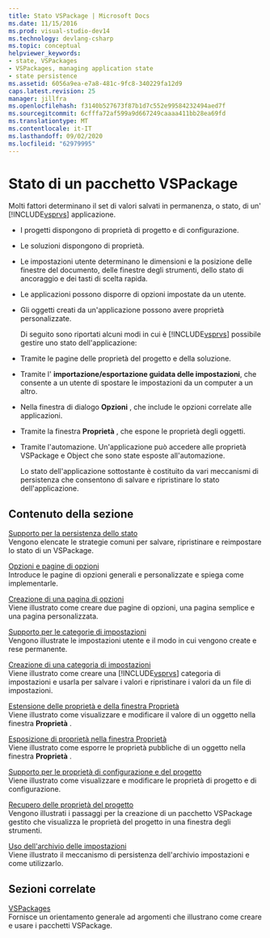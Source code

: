 ```yaml
---
title: Stato VSPackage | Microsoft Docs
ms.date: 11/15/2016
ms.prod: visual-studio-dev14
ms.technology: devlang-csharp
ms.topic: conceptual
helpviewer_keywords:
- state, VSPackages
- VSPackages, managing application state
- state persistence
ms.assetid: 6056a9ea-e7a8-481c-9fc8-340229fa12d9
caps.latest.revision: 25
manager: jillfra
ms.openlocfilehash: f3140b527673f87b1d7c552e99584232494aed7f
ms.sourcegitcommit: 6cfffa72af599a9d667249caaaa411bb28ea69fd
ms.translationtype: MT
ms.contentlocale: it-IT
ms.lasthandoff: 09/02/2020
ms.locfileid: "62979995"
---
```

# <a name="vspackage-state"></a>Stato di un pacchetto VSPackage
Molti fattori determinano il set di valori salvati in permanenza, o stato, di un' [!INCLUDE[vsprvs](../includes/vsprvs-md.md)] applicazione.  
  
- I progetti dispongono di proprietà di progetto e di configurazione.  
  
- Le soluzioni dispongono di proprietà.  
  
- Le impostazioni utente determinano le dimensioni e la posizione delle finestre del documento, delle finestre degli strumenti, dello stato di ancoraggio e dei tasti di scelta rapida.  
  
- Le applicazioni possono disporre di opzioni impostate da un utente.  
  
- Gli oggetti creati da un'applicazione possono avere proprietà personalizzate.  
  
  Di seguito sono riportati alcuni modi in cui è [!INCLUDE[vsprvs](../includes/vsprvs-md.md)] possibile gestire uno stato dell'applicazione:  
  
- Tramite le pagine delle proprietà del progetto e della soluzione.  
  
- Tramite l' **importazione/esportazione guidata delle impostazioni**, che consente a un utente di spostare le impostazioni da un computer a un altro.  
  
- Nella finestra di dialogo **Opzioni** , che include le opzioni correlate alle applicazioni.  
  
- Tramite la finestra **Proprietà** , che espone le proprietà degli oggetti.  
  
- Tramite l'automazione. Un'applicazione può accedere alle proprietà VSPackage e Object che sono state esposte all'automazione.  
  
  Lo stato dell'applicazione sottostante è costituito da vari meccanismi di persistenza che consentono di salvare e ripristinare lo stato dell'applicazione.  
  
## <a name="in-this-section"></a>Contenuto della sezione  
 [Supporto per la persistenza dello stato](../misc/support-for-state-persistence.md)  
 Vengono elencate le strategie comuni per salvare, ripristinare e reimpostare lo stato di un VSPackage.  
  
 [Opzioni e pagine di opzioni](../extensibility/internals/options-and-options-pages.md)  
 Introduce le pagine di opzioni generali e personalizzate e spiega come implementarle.  
  
 [Creazione di una pagina di opzioni](../extensibility/creating-an-options-page.md)  
 Viene illustrato come creare due pagine di opzioni, una pagina semplice e una pagina personalizzata.  
  
 [Supporto per le categorie di impostazioni](../misc/support-for-settings-categories.md)  
 Vengono illustrate le impostazioni utente e il modo in cui vengono create e rese permanente.  
  
 [Creazione di una categoria di impostazioni](../extensibility/creating-a-settings-category.md)  
 Viene illustrato come creare una [!INCLUDE[vsprvs](../includes/vsprvs-md.md)] categoria di impostazioni e usarla per salvare i valori e ripristinare i valori da un file di impostazioni.  
  
 [Estensione delle proprietà e della finestra Proprietà](../extensibility/extending-properties-and-the-property-window.md)  
 Viene illustrato come visualizzare e modificare il valore di un oggetto nella finestra **Proprietà** .  
  
 [Esposizione di proprietà nella finestra Proprietà](../extensibility/exposing-properties-to-the-properties-window.md)  
 Viene illustrato come esporre le proprietà pubbliche di un oggetto nella finestra **Proprietà** .  
  
 [Supporto per le proprietà di configurazione e del progetto](../extensibility/internals/support-for-project-and-configuration-properties.md)  
 Viene illustrato come visualizzare e modificare le proprietà di progetto e di configurazione.  
  
 [Recupero delle proprietà del progetto](../extensibility/getting-project-properties.md)  
 Vengono illustrati i passaggi per la creazione di un pacchetto VSPackage gestito che visualizza le proprietà del progetto in una finestra degli strumenti.  
  
 [Uso dell'archivio delle impostazioni](../extensibility/using-the-settings-store.md)  
 Viene illustrato il meccanismo di persistenza dell'archivio impostazioni e come utilizzarlo.  
  
## <a name="related-sections"></a>Sezioni correlate  
 [VSPackages](../extensibility/internals/vspackages.md)  
 Fornisce un orientamento generale ad argomenti che illustrano come creare e usare i pacchetti VSPackage.